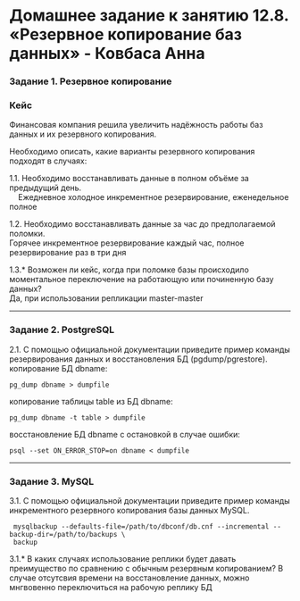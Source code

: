 # Домашнее задание к занятию 12.8. «Резервное копирование баз данных» - Ковбаса Анна

### Задание 1. Резервное копирование

### Кейс
Финансовая компания решила увеличить надёжность работы баз данных и их резервного копирования. 

Необходимо описать, какие варианты резервного копирования подходят в случаях: 

1.1. Необходимо восстанавливать данные в полном объёме за предыдущий день. <br> 
&nbsp;&nbsp;&nbsp;&nbsp;Ежедневное холодное инкрементное резервирование, еженедельное полное

1.2. Необходимо восстанавливать данные за час до предполагаемой поломки.<br>
    Горячее инкрементное резервирование каждый час, полное резервирование раз в три дня

1.3.* Возможен ли кейс, когда при поломке базы происходило моментальное переключение на работающую или починенную базу данных?<br>
    Да, при использовании репликации master-master


---

### Задание 2. PostgreSQL

2.1. С помощью официальной документации приведите пример команды резервирования данных и восстановления БД (pgdump/pgrestore).
копирование БД dbname:
```
pg_dump dbname > dumpfile
```

копирование таблицы table из БД dbname:
```
pg_dump dbname -t table > dumpfile
```

восстановление БД dbname с остановкой в случае ошибки:
```
psql --set ON_ERROR_STOP=on dbname < dumpfile 
```

---

### Задание 3. MySQL

3.1. С помощью официальной документации приведите пример команды инкрементного резервного копирования базы данных MySQL. 
```
 mysqlbackup --defaults-file=/path/to/dbconf/db.cnf --incremental --backup-dir=/path/to/backups \
 backup
```
3.1.* В каких случаях использование реплики будет давать преимущество по сравнению с обычным резервным копированием?
  В случае отсутсвия времени на восстановление данных, можно мнгвовенно переключиться на рабочую реплику БД

